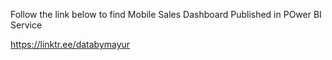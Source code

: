 Follow the link below to find Mobile Sales Dashboard Published in POwer BI Service

https://linktr.ee/databymayur
